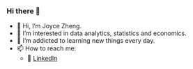 ### Hi there 👋

- 👋 Hi, I’m Joyce Zheng.
- 👀 I’m interested in data analytics, statistics and economics.
- 🌱 I’m addicted to learning new things every day.
- 📫 How to reach me:
   - :office: [LinkedIn](https://www.linkedin.com/in/joyce-zheng-b77417224/)

<!---
joycez329/joycez329 is a ✨ special ✨ repository because its `README.md` (this file) appears on your GitHub profile.
You can click the Preview link to take a look at your changes.
--->
